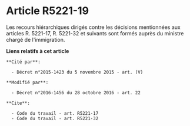 # Article R5221-19

Les recours hiérarchiques dirigés contre les décisions mentionnées aux articles R. 5221-17, R. 5221-32 et suivants sont
formés auprès du ministre chargé de l'immigration.

**Liens relatifs à cet article**

	**Cité par**:

	  - Décret n°2015-1423 du 5 novembre 2015 - art. (V)

	**Modifié par**:

	  - Décret n°2016-1456 du 28 octobre 2016 - art. 22

	**Cite**:

	  - Code du travail - art. R5221-17
	  - Code du travail - art. R5221-32
